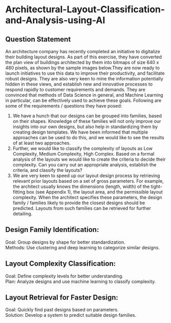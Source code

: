 # Architectural-Layout-Classification-and-Analysis-using-AI

## Question Statement
An architecture company has recently completed an initiative to digitalize their building layout designs. As part of this
exercise, they have converted the plan view of buildings architected by them into bitmaps of size 640 x 480 pixels, as
shown by the sample images below.They are now ready to launch initiatives to use this data to improve their productivity, and facilitate robust designs.
They are also very keen to mine the information potentially hidden in these views, and establish new and innovative
processes to respond rapidly to customer requirements and demands. They are convinced that methods of Data
Science in general, and Machine Learning in particular, can be effectively used to achieve these goals. Following are
some of the requirements / questions they have posed:  
1. We have a hunch that our designs can be grouped into families, based on their shapes. Knowledge of these
families will not only improve our insights into our own designs, but also help in standardizing them by
creating design templates. We have been informed that multiple approaches can be used to do this, and we
would like to see the results of at least two approaches.  
2. Further, we would like to classify the complexity of layouts as Low Complexity, Medium Complexity, High
Complex. Based on a formal analysis of the layouts we would like to create the criteria to decide their
complexity. Can you carry out an appropriate analysis, establish the criteria, and classify the layouts?  
3. We are very keen to speed up our layout design process by retrieving relevant prior layouts based on a set of
gross parameters. For example, the architect usually knows the dimensions (length, width) of the tight-fitting
box (see Appendix 1), the layout area, and the permissible layout complexity. When the architect specifies
these parameters, the design family / families likely to provide the closest designs should be predicted.
Layouts from such families can be retrieved for further detailing.

## Design Family Identification:
 Goal: Group designs by shape for better standardization.  
 Methods: Use clustering and deep learning to categorize similar designs.
 
## Layout Complexity Classification:
 Goal: Define complexity levels for better understanding.  
 Plan: Analyze designs and use machine learning to classify complexity.
 
## Layout Retrieval for Faster Design:
 Goal: Quickly find past designs based on parameters.  
 Solution: Develop a system to predict suitable design families.
